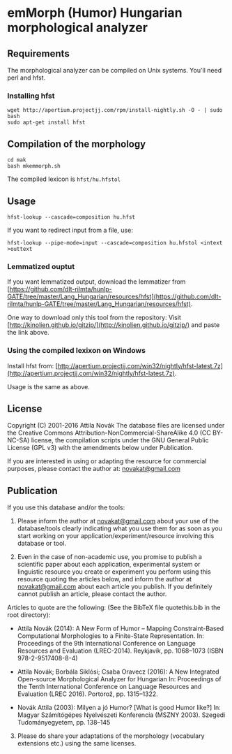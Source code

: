 # emMorph (Humor) Hungarian morphological analyzer

## Requirements

The morphological analyzer can be compiled on Unix systems.
You'll need perl and hfst.

### Installing hfst

```
wget http://apertium.projectjj.com/rpm/install-nightly.sh -O - | sudo bash
sudo apt-get install hfst
```

## Compilation of the morphology

```
cd mak
bash mkemmorph.sh
```

The compiled lexicon is `hfst/hu.hfstol`

## Usage

```
hfst-lookup --cascade=composition hu.hfst
```

If you want to redirect input from a file, use:

```
hfst-lookup --pipe-mode=input --cascade=composition hu.hfstol <intext >outtext
```

### Lemmatized ouptut

If you want lemmatized output, download the lemmatizer from [https://github.com/dlt-rilmta/hunlp-GATE/tree/master/Lang_Hungarian/resources/hfst](https://github.com/dlt-rilmta/hunlp-GATE/tree/master/Lang_Hungarian/resources/hfst).

One way to download only this tool from the repository:
Visit [http://kinolien.github.io/gitzip/](http://kinolien.github.io/gitzip/) and paste the link above.

### Using the compiled lexixon on Windows

Install hfst from: [http://apertium.projectjj.com/win32/nightly/hfst-latest.7z](http://apertium.projectjj.com/win32/nightly/hfst-latest.7z).

Usage is the same as above.

## License

Copyright (C) 2001-2016 Attila Novák
The database files are licensed under the Creative Commons Attribution-NonCommercial-ShareAlike 4.0 (CC BY-NC-SA) license, the compilation scripts under the GNU General Public License (GPL v3)
with the amendments below under Publication.                                                                         

If you are interested in using or adapting the resource for commercial purposes, please contact the author at: [novakat@gmail.com](mailto:novakat@gmail.com)

## Publication

If you use this database and/or the tools:

1. Please inform the author at [novakat@gmail.com](mailto:novakat@gmail.com) about your use of the database/tools clearly indicating what you use them for as soon as you start working on your application/experiment/resource involving this database or tool.

2. Even in the case of non-academic use, you promise to publish a scientific paper about each application, experimental system or linguistic resource you create or experiment you perform using this resource quoting the articles below, and inform the author at [novakat@gmail.com](mailto:novakat@gmail.com) about each article you publish. If you definitely cannot publish an article, please contact the author.

  Articles to quote are the following: (See the BibTeX file quotethis.bib in the root directory):

  * Attila Novák (2014): A New Form of Humor – Mapping Constraint-Based Computational Morphologies to a Finite-State Representation. In: Proceedings of the 9th International Conference on Language Resources and Evaluation (LREC-2014). Reykjavík, pp. 1068–1073 (ISBN 978-2-9517408-8-4)

  * Attila Novák; Borbála Siklósi; Csaba Oravecz (2016): A New Integrated Open-source Morphological Analyzer for Hungarian In: Proceedings of the Tenth International Conference on Language Resources and Evaluation (LREC 2016). Portorož, pp. 1315–1322.

  * Novák Attila (2003): Milyen a jó Humor? [What is good Humor like?] In: Magyar Számítógépes Nyelvészeti Konferencia (MSZNY 2003). Szegedi Tudományegyetem, pp. 138–145

3. Please do share your adaptations of the morphology (vocabulary extensions etc.) using the same licenses.

